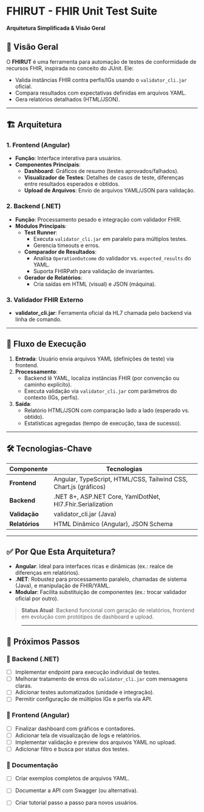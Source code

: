 # FHIRUT - FHIR Unit Test Suite  
**Arquitetura Simplificada & Visão Geral**  

## 📌 **Visão Geral**  
O **FHIRUT** é uma ferramenta para automação de testes de conformidade de recursos FHIR, inspirada no conceito do JUnit. Ele:  
- Valida instâncias FHIR contra perfis/IGs usando o `validator_cli.jar` oficial.  
- Compara resultados com expectativas definidas em arquivos YAML.  
- Gera relatórios detalhados (HTML/JSON).  

---

## 🏗️ **Arquitetura**  
### 1. **Frontend (Angular)**  
- **Função**: Interface interativa para usuários.  
- **Componentes Principais**:  
  - **Dashboard**: Gráficos de resumo (testes aprovados/falhados).  
  - **Visualizador de Testes**: Detalhes de casos de teste, diferenças entre resultados esperados e obtidos.  
  - **Upload de Arquivos**: Envio de arquivos YAML/JSON para validação.  

### 2. **Backend (.NET)**  
- **Função**: Processamento pesado e integração com validador FHIR.  
- **Módulos Principais**:  
  - **Test Runner**:  
    - Executa `validator_cli.jar` em paralelo para múltiplos testes.  
    - Gerencia timeouts e erros.  
  - **Comparador de Resultados**:  
    - Analisa `OperationOutcome` do validador vs. `expected_results` do YAML.  
    - Suporta FHIRPath para validação de invariantes.  
  - **Gerador de Relatórios**:  
    - Cria saídas em HTML (visual) e JSON (máquina).  

### 3. **Validador FHIR Externo**  
- **validator_cli.jar**: Ferramenta oficial da HL7 chamada pelo backend via linha de comando.  

---

## 🔄 **Fluxo de Execução**  
1. **Entrada**: Usuário envia arquivos YAML (definições de teste) via frontend.  
2. **Processamento**:  
   - Backend lê YAML, localiza instâncias FHIR (por convenção ou caminho explícito).  
   - Executa validação via `validator_cli.jar` com parâmetros do contexto (IGs, perfis).  
3. **Saída**:  
   - Relatório HTML/JSON com comparação lado a lado (esperado vs. obtido).  
   - Estatísticas agregadas (tempo de execução, taxa de sucesso).  

---

## 🛠️ **Tecnologias-Chave**  
| Componente       | Tecnologias                                                                 |  
|------------------|----------------------------------------------------------------------------|  
| **Frontend**     | Angular, TypeScript, HTML/CSS, Tailwind CSS, Chart.js (gráficos)                         |  
| **Backend**      | .NET 8+, ASP.NET Core, YamlDotNet, Hl7.Fhir.Serialization                 |  
| **Validação**    | validator_cli.jar (Java)                                                   |  
| **Relatórios**   | HTML Dinâmico (Angular), JSON Schema                                       |  

---

## ✅ **Por Que Esta Arquitetura?**  
- **Angular**: Ideal para interfaces ricas e dinâmicas (ex.: realce de diferenças em relatórios).  
- **.NET**: Robustez para processamento paralelo, chamadas de sistema (Java), e manipulação de FHIR/YAML.  
- **Modular**: Facilita substituição de componentes (ex.: trocar validador oficial por outro).  

> **Status Atual**: Backend funcional com geração de relatórios, frontend em evolução com protótipos de dashboard e upload. 

>---

## 🔮 **Próximos Passos**

### 🔹 Backend (.NET)
- [ ] Implementar endpoint para execução individual de testes.
- [ ] Melhorar tratamento de erros do `validator_cli.jar` com mensagens claras.
- [ ] Adicionar testes automatizados (unidade e integração).
- [ ] Permitir configuração de múltiplos IGs e perfis via API.

### 🔹 Frontend (Angular)
- [ ] Finalizar dashboard com gráficos e contadores.
- [ ] Adicionar tela de visualização de logs e relatórios.
- [ ] Implementar validação e preview dos arquivos YAML no upload.
- [ ] Adicionar filtro e busca por status dos testes.

### 🔹 Documentação
- [ ] Criar exemplos completos de arquivos YAML.
- [ ] Documentar a API com Swagger (ou alternativa).
- [ ] Criar tutorial passo a passo para novos usuários.

 